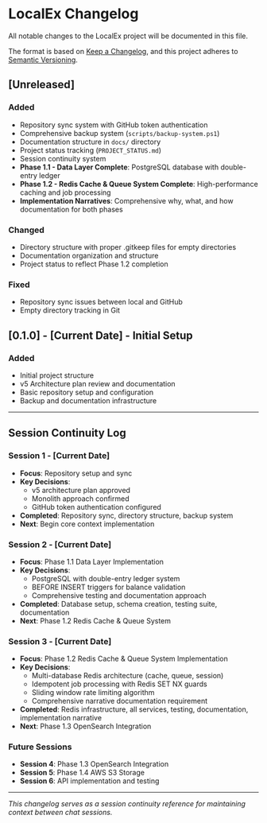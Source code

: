 # LocalEx Changelog

All notable changes to the LocalEx project will be documented in this file.

The format is based on [Keep a Changelog](https://keepachangelog.com/en/1.0.0/),
and this project adheres to [Semantic Versioning](https://semver.org/spec/v2.0.0.html).

## [Unreleased]

### Added
- Repository sync system with GitHub token authentication
- Comprehensive backup system (`scripts/backup-system.ps1`)
- Documentation structure in `docs/` directory
- Project status tracking (`PROJECT_STATUS.md`)
- Session continuity system
- **Phase 1.1 - Data Layer Complete**: PostgreSQL database with double-entry ledger
- **Phase 1.2 - Redis Cache & Queue System Complete**: High-performance caching and job processing
- **Implementation Narratives**: Comprehensive why, what, and how documentation for both phases

### Changed
- Directory structure with proper .gitkeep files for empty directories
- Documentation organization and structure
- Project status to reflect Phase 1.2 completion

### Fixed
- Repository sync issues between local and GitHub
- Empty directory tracking in Git

## [0.1.0] - [Current Date] - Initial Setup

### Added
- Initial project structure
- v5 Architecture plan review and documentation
- Basic repository setup and configuration
- Backup and documentation infrastructure

---

## Session Continuity Log

### Session 1 - [Current Date]
- **Focus**: Repository setup and sync
- **Key Decisions**: 
  - v5 architecture plan approved
  - Monolith approach confirmed
  - GitHub token authentication configured
- **Completed**: Repository sync, directory structure, backup system
- **Next**: Begin core context implementation

### Session 2 - [Current Date]
- **Focus**: Phase 1.1 Data Layer Implementation
- **Key Decisions**:
  - PostgreSQL with double-entry ledger system
  - BEFORE INSERT triggers for balance validation
  - Comprehensive testing and documentation approach
- **Completed**: Database setup, schema creation, testing suite, documentation
- **Next**: Phase 1.2 Redis Cache & Queue System

### Session 3 - [Current Date]
- **Focus**: Phase 1.2 Redis Cache & Queue System Implementation
- **Key Decisions**:
  - Multi-database Redis architecture (cache, queue, session)
  - Idempotent job processing with Redis SET NX guards
  - Sliding window rate limiting algorithm
  - Comprehensive narrative documentation requirement
- **Completed**: Redis infrastructure, all services, testing, documentation, implementation narrative
- **Next**: Phase 1.3 OpenSearch Integration

### Future Sessions
- **Session 4**: Phase 1.3 OpenSearch Integration
- **Session 5**: Phase 1.4 AWS S3 Storage
- **Session 6**: API implementation and testing

---

*This changelog serves as a session continuity reference for maintaining context between chat sessions.*
